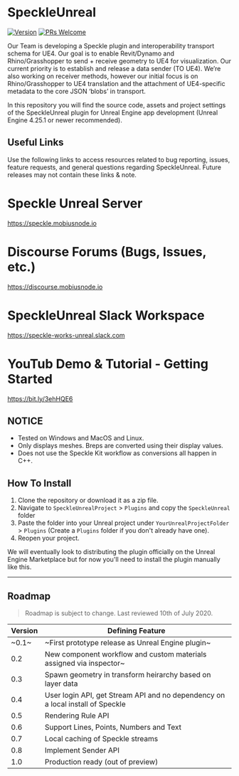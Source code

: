 # SpeckleUnreal

[![Version](https://img.shields.io/badge/Version-v0.1.0-orange)](https://github.com/mobiusnode/SpeckleUnreal) [![PRs Welcome](https://img.shields.io/badge/PRs-welcome-brightgreen)](http://makeapullrequest.com)

Our Team is developing a Speckle plugin and interoperability transport schema for UE4. Our goal is to enable Revit/Dynamo and Rhino/Grasshopper to send + receive geometry to UE4 for visualization. Our current priority is to establish and release a data sender (TO UE4). We’re also working on receiver methods, however our initial focus  is on Rhino/Grasshopper to UE4 translation and the attachment of UE4-specific metadata to the core JSON ‘blobs’ in transport.

In this repository you will find the source code, assets and project settings of the SpeckleUnreal plugin for Unreal Engine app development (Unreal Engine 4.25.1 or newer recommended).

## Useful Links
Use the following links to access resources related to bug reporting, issues, feature requests, and general questions regarding SpeckleUnreal. Future releases may not contain these links & note.

# Speckle Unreal Server
https://speckle.mobiusnode.io

# Discourse Forums (Bugs, Issues, etc.)
https://discourse.mobiusnode.io

# SpeckleUnreal Slack Workspace
https://speckle-works-unreal.slack.com

# YouTub Demo & Tutorial - Getting Started
https://bit.ly/3ehHQE6

## NOTICE

* Tested on Windows and MacOS and Linux.
* Only displays meshes. Breps are converted using their display values.
* Does not use the Speckle Kit workflow as conversions all happen in C++. 

## How To Install


1. Clone the repository or download it as a zip file.
2. Navigate to `SpeckleUnrealProject` > `Plugins` and copy the `SpeckleUnreal` folder
3. Paste the folder into your Unreal project under `YourUnrealProjectFolder` > `Plugins` (Create a `Plugins` folder if you don't already have one).
4. Reopen your project.

We will eventually look to distributing the plugin officially on the Unreal Engine Marketplace but for now you'll need to install the plugin manually like this.

---

## Roadmap

> Roadmap is subject to change. Last reviewed 10th of July 2020.

| Version | Defining Feature                  						  				         |
| ------- | -------------------------------------------------------------------------------- |
| ~0.1~   | ~First prototype release as Unreal Engine plugin~   								 			         |
| 0.2   | New component workflow and custom materials assigned via inspector~		 |
| 0.3   | Spawn geometry in transform heirarchy based on layer data		    	         |
| 0.4   | User login API, get Stream API and no dependency on a local install of Speckle |
| 0.5   | Rendering Rule API                      |
| 0.6   | Support Lines, Points, Numbers and Text|
| 0.7     | Local caching of Speckle streams			                                     |
| 0.8     | Implement Sender API    			                                 |
| 1.0     | Production ready (out of preview)      			                                 |
